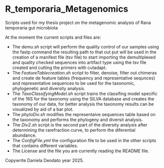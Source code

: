 # R_temporaria_Metagenomics
Scripts used for my thesis project on the metagenomic analysis of Rana temporaria gut microbiota

At the moment the current scripts and files are:

- The *demu.sh* script will perform the quality control of our samples using the fastp command the resulting path to that out put will be used in the creation of a manifest file (tsv file) to start importing the demultiplexed and quality checked sequences into artifact type using the tsv file created and cutting the primers with cutadapt.  
- The *FeatureTablecreation.sh* script to filter, denoise, filter out chimeras and create de feature tables (frequency and representative sequnces) and representative sequences to be used for the taxonomic, phylogenetic and diversity analysis.
- The *TaxoClassifyingModel.sh* script trains the classifing model specific of the 16S for the taxonomy using the SILVA database and creates the taxonomy of our data, for better analysis the taxonomy results can be visualized by aid of a bar plot.
- The *phyloDiv.sh* modifies the representaive sequences table based on the taxonomy and performs the phylogeny and diversit analysis.
- The *Div2.sh* script is the second part of the diversity analysis after determining the rarefraction curve, to perform the diferential abundance.
- The *ConfigFile.yml* the configuration file to be used in the other scripts that contains different variables.
- The License and the file you are currently reading the README file. 

Copywrite Daniela Deodato year 2025.
